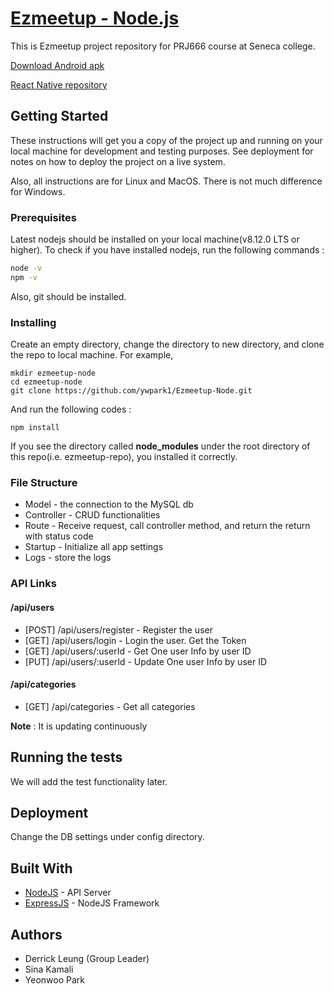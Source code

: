 # [Ezmeetup - Node.js](https://github.com/ywpark1/Ezmeetup-Node)

This is Ezmeetup project repository for PRJ666 course at Seneca college.

[Download Android apk](https://github.com/sina-kamali/EZMeetUp/blob/master/apk/app-debug.apk?raw=true)

[React Native repository](https://github.com/sina-kamali/EZMeetUp)

## Getting Started

These instructions will get you a copy of the project up and running on your local machine for development and testing purposes. See deployment for notes on how to deploy the project on a live system.

Also, all instructions are for Linux and MacOS. There is not much difference for Windows.

### Prerequisites

Latest nodejs should be installed on your local machine(v8.12.0 LTS or higher). To check if you have installed nodejs, run the following commands :

```bash
node -v
npm -v
```

Also, git should be installed.

### Installing

Create an empty directory, change the directory to new directory, and clone the repo to local machine. For example,

```
mkdir ezmeetup-node
cd ezmeetup-node
git clone https://github.com/ywpark1/Ezmeetup-Node.git
```

And run the following codes :

```
npm install
```

If you see the directory called **node_modules** under the root directory of this repo(i.e. ezmeetup-repo), you installed it correctly.

### File Structure

- Model - the connection to the MySQL db
- Controller - CRUD functionalities
- Route - Receive request, call controller method, and return the return with status code
- Startup - Initialize all app settings
- Logs - store the logs

### API Links

#### /api/users

- [POST] /api/users/register - Register the user
- [GET] /api/users/login - Login the user. Get the Token
- [GET] /api/users/:userId - Get One user Info by user ID
- [PUT] /api/users/:userId - Update One user Info by user ID

#### /api/categories

- [GET] /api/categories - Get all categories

**Note** : It is updating continuously

## Running the tests

We will add the test functionality later.

## Deployment

Change the DB settings under config directory.

## Built With

- [NodeJS](https://nodejs.org/en/) - API Server
- [ExpressJS](https://expressjs.com/) - NodeJS Framework

## Authors

- Derrick Leung (Group Leader)
- Sina Kamali
- Yeonwoo Park
